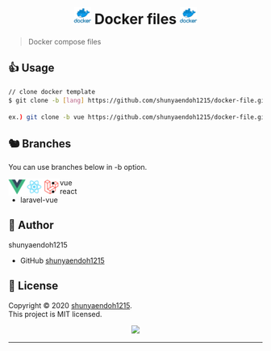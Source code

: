 <h1 align="center">
<img height='34' src='https://raw.githubusercontent.com/github/explore/80688e429a7d4ef2fca1e82350fe8e3517d3494d/topics/docker/docker.png' />
 Docker files
<img height='34' src='https://raw.githubusercontent.com/github/explore/80688e429a7d4ef2fca1e82350fe8e3517d3494d/topics/docker/docker.png' />
</h1>

> Docker compose files

## 👍 Usage

```sh
// clone docker template
$ git clone -b [lang] https://github.com/shunyaendoh1215/docker-file.git

ex.) git clone -b vue https://github.com/shunyaendoh1215/docker-file.git
```

## 🐿 Branches

You can use branches below in -b option.

<img align="left" height='34' src='https://raw.githubusercontent.com/github/explore/80688e429a7d4ef2fca1e82350fe8e3517d3494d/topics/vue/vue.png' />

<img align="left" height='34' src='https://raw.githubusercontent.com/github/explore/80688e429a7d4ef2fca1e82350fe8e3517d3494d/topics/react/react.png' />

<img align="left" height='34' src='https://raw.githubusercontent.com/github/explore/56a826d05cf762b2b50ecbe7d492a839b04f3fbf/topics/laravel/laravel.png' />

- vue
- react
- laravel-vue

## 👤 Author

shunyaendoh1215

- GitHub [shunyaendoh1215](https://github.com/shunyaendoh1215)

## 📝 License

Copyright © 2020 [shunyaendoh1215](https://github.com/shunyaendoh1215).<br />
This project is MIT licensed.

<p align="center">
  <img src="https://img.shields.io/twitter/url?style=social&url=https%3A%2F%2Fgithub.com%2Fshunyaendoh1215%2Fmarkup-template">
</p>

---

